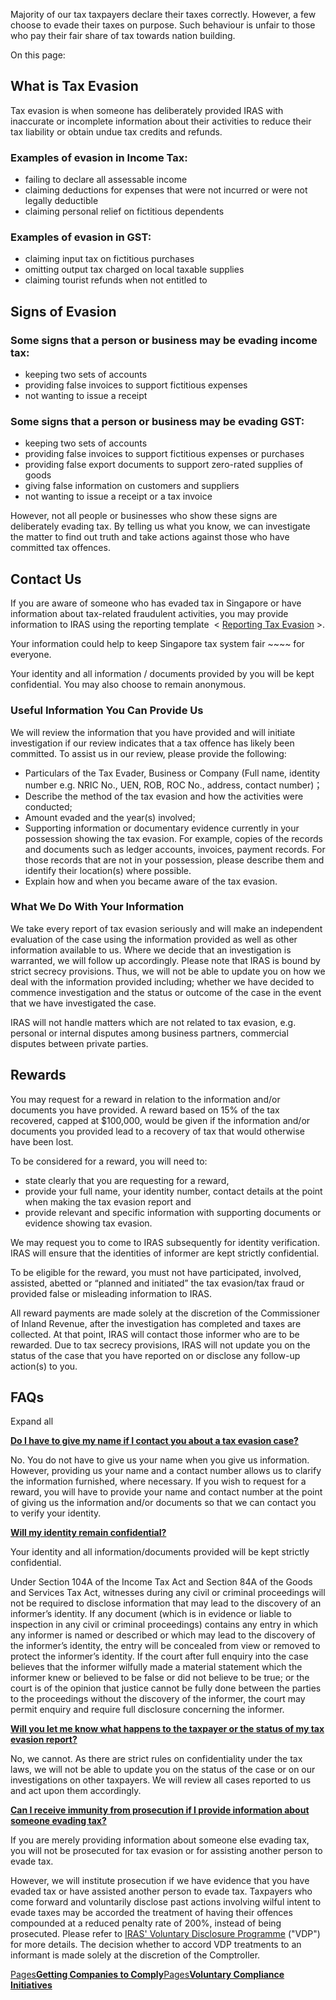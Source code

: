 Majority of our tax taxpayers declare their taxes correctly. However, a few choose to evade their taxes on purpose. Such behaviour is unfair to those who pay their fair share of tax towards nation building.

On this page:

## What is Tax Evasion

Tax evasion is when someone has deliberately provided IRAS with inaccurate or incomplete information about their activities to reduce their tax liability or obtain undue tax credits and refunds.

### Examples of evasion in Income Tax:

- failing to declare all assessable income
- claiming deductions for expenses that were not incurred or were not legally deductible
- claiming personal relief on fictitious dependents

### Examples of evasion in GST:

- claiming input tax on fictitious purchases
- omitting output tax charged on local taxable supplies
- claiming tourist refunds when not entitled to

## Signs of Evasion

### Some signs that a person or business may be evading income tax:

- keeping two sets of accounts
- providing false invoices to support fictitious expenses
- not wanting to issue a receipt

### Some signs that a person or business may be evading GST:

- keeping two sets of accounts
- providing false invoices to support fictitious expenses or purchases
- providing false export documents to support zero-rated supplies of goods
- giving false information on customers and suppliers
- not wanting to issue a receipt or a tax invoice

However, not all people or businesses who show these signs are deliberately evading tax. By telling us what you know, we can investigate the matter to find out truth and take actions against those who have committed tax offences.

## Contact Us

If you are aware of someone who has evaded tax in Singapore or have information about tax-related fraudulent activities, you may provide information to IRAS using the reporting template  < [Reporting Tax Evasion](https://form.gov.sg/#!/61555be493cf06001382c6ab) >.


Your information could help to keep Singapore tax system fair ~~~~ for everyone.

Your identity and all information / documents provided by you will be kept confidential. You may also choose to remain anonymous.

### Useful Information You Can Provide Us

We will review the information that you have provided and will initiate investigation if our review indicates that a tax offence has likely been committed. To assist us in our review, please provide the following:

- Particulars of the Tax Evader, Business or Company (Full name, identity number e.g. NRIC No., UEN, ROB, ROC No., address, contact number)；
- Describe the method of the tax evasion and how the activities were conducted;
- Amount evaded and the year(s) involved;
- Supporting information or documentary evidence currently in your possession showing the tax evasion. For example, copies of the records and documents such as ledger accounts, invoices, payment records. For those records that are not in your possession,
please describe them and identify their location(s) where possible.
- Explain how and when you became aware of the tax evasion.

### What We Do With Your Information

We take every report of tax evasion seriously and will make an independent evaluation of the case using the information provided as well as other information available to us. Where we decide that an investigation is warranted, we will follow up accordingly.
Please note that IRAS is bound by strict secrecy provisions. Thus, we will not be able to update you on how we deal with the information provided including; whether we have decided to commence investigation and the status or outcome of the case in
the event that we have investigated the case.

IRAS will not handle matters which are not related to tax evasion, e.g. personal or internal disputes among business partners, commercial disputes between private parties.

## Rewards

You may request for a reward in relation to the information and/or documents you have provided. A reward based on 15% of the tax recovered, capped at $100,000, would be given if the information and/or documents you provided lead to a recovery of tax
that would otherwise have been lost.

To be considered for a reward, you will need to:

- state clearly that you are requesting for a reward,
- provide your full name, your identity number,
contact details at the point when making the tax evasion report and
- provide relevant and specific information with supporting documents or evidence showing tax evasion.


We may request you to come to IRAS subsequently for identity verification. IRAS will ensure that the identities of informer are kept strictly confidential.

To be eligible for the reward, you must not have participated, involved, assisted, abetted or “planned and initiated” the tax evasion/tax fraud or provided false or misleading information to IRAS.

All reward payments are made solely at the discretion of the Commissioner of Inland Revenue, after the investigation has completed and taxes are collected. At that point, IRAS will contact those informer who are to be rewarded. Due to tax secrecy
provisions, IRAS will not update you on the status of the case that you have reported on or disclose any follow-up action(s) to you.

## FAQs

Expand all

[**Do I have to give my name if I contact you about a tax evasion case?**](https://www.iras.gov.sg/taxes/withholding-tax/withholding-tax-reporting-compliance/tax-evasion-or-fraud/reporting-tax-evasion-or-fraud#do-i-have-to-give-my-name-if-i-contact-you-about-a-tax-evasion-case-)

No. You do not have to give us your name when you give us information. However, providing us your name and a contact number allows us to clarify the information furnished, where necessary. If you wish to request for a reward, you will have to provide
your name and contact number at the point of giving us the information and/or documents so that we can contact you to verify your identity.

[**Will my identity remain confidential?**](https://www.iras.gov.sg/taxes/withholding-tax/withholding-tax-reporting-compliance/tax-evasion-or-fraud/reporting-tax-evasion-or-fraud#will-my-identity-remain-confidential-)

Your identity and all information/documents provided will be kept strictly confidential.

Under Section 104A of the Income Tax Act and Section 84A of the Goods and Services Tax Act, witnesses during any civil or criminal proceedings will not be required to disclose information that may lead to the discovery of an informer’s identity. If any document (which is in evidence or liable to inspection in any civil or criminal proceedings) contains any entry in which any informer is named or described or which may lead to the discovery of the informer’s identity, the entry will be concealed from view or removed to protect the informer’s identity. If the court after full enquiry into the case believes that the informer wilfully made a material statement which the informer knew or believed to be false or did not believe to be true; or the court is of the opinion that justice cannot be fully done between the parties to the proceedings without the discovery of the informer, the court may permit enquiry and require full disclosure concerning the informer.

[**Will you let me know what happens to the taxpayer or the status of my tax evasion report?**](https://www.iras.gov.sg/taxes/withholding-tax/withholding-tax-reporting-compliance/tax-evasion-or-fraud/reporting-tax-evasion-or-fraud#will-you-let-me-know-what-happens-to-the-taxpayer-or-the-status-of-my-tax-evasion-report-)

No, we cannot. As there are strict rules on confidentiality under the tax laws, we will not be able to update you on the status of the case or on our investigations on other taxpayers. We will review all cases reported to us and act
upon them accordingly.

[**Can I receive immunity from prosecution if I provide information about someone evading tax?**](https://www.iras.gov.sg/taxes/withholding-tax/withholding-tax-reporting-compliance/tax-evasion-or-fraud/reporting-tax-evasion-or-fraud#can-i-receive-immunity-from-prosecution-if-i-provide-information-about-someone-evading-tax-)

If you are merely providing information about someone else evading tax, you will not be prosecuted for tax evasion or for assisting another person to evade tax.

However, we will institute prosecution if we have evidence that you have evaded
tax or have assisted another person to evade tax. Taxpayers who come forward and voluntarily disclose past actions involving wilful intent to evade taxes may be accorded the treatment of having their offences compounded at a reduced penalty rate of
200%, instead of being prosecuted. Please refer to [IRAS' Voluntary Disclosure Programme](https://www.iras.gov.sg/taxes/withholding-tax/withholding-tax-reporting-compliance/voluntary-disclosure-of-errors-for-reduced-penalties) ("VDP") for more details. The decision whether to accord VDP treatments to an informant is made solely at the discretion of the
Comptroller.

[Pages**Getting Companies to Comply**](https://www.iras.gov.sg/taxes/corporate-income-tax/corporate-income-tax-compliance/getting-companies-to-comply)[Pages**Voluntary Compliance Initiatives**](https://www.iras.gov.sg/taxes/goods-services-tax-(gst)/getting-it-right/voluntary-compliance-initiatives)